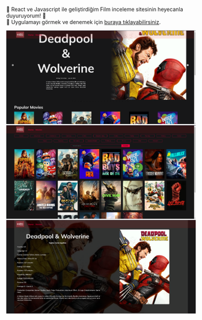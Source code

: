 🚀 React ve Javascript ile geliştirdiğim Film inceleme sitesinin heyecanla duyuruyorum! 🎉<br />
🔗 Uygulamayı görmek ve denemek için [buraya tıklayabilirsiniz](https://movie-app-ivory-tau.vercel.app/).<br />

<img src="./public/Home.png" alt="Home" style="height: 600;">
<img src="./public/Movies.png" alt="Movies" style="height: 600;">
<img src="./public/Detail.png" alt="Detail" style="height: 600;">
